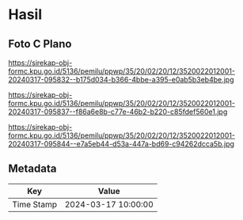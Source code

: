 # Hasil

## Foto C Plano

https://sirekap-obj-formc.kpu.go.id/5136/pemilu/ppwp/35/20/02/20/12/3520022012001-20240317-095832--b175d034-b366-4bbe-a395-e0ab5b3eb4be.jpg

https://sirekap-obj-formc.kpu.go.id/5136/pemilu/ppwp/35/20/02/20/12/3520022012001-20240317-095837--f86a6e8b-c77e-46b2-b220-c85fdef560e1.jpg

https://sirekap-obj-formc.kpu.go.id/5136/pemilu/ppwp/35/20/02/20/12/3520022012001-20240317-095844--e7a5eb44-d53a-447a-bd69-c94262dcca5b.jpg


## Metadata

| Key        | Value               |
| ---------- | ------------------- |
| Time Stamp | 2024-03-17 10:00:00 |




